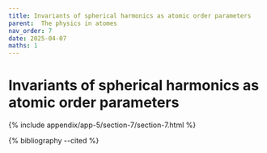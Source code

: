 ```yaml
---
title: Invariants of spherical harmonics as atomic order parameters
parent:  The physics in atomes
nav_order: 7
date: 2025-04-07
maths: 1
---
```


# Invariants of spherical harmonics as atomic order parameters

{% include appendix/app-5/section-7/section-7.html %}

{% bibliography --cited %}
